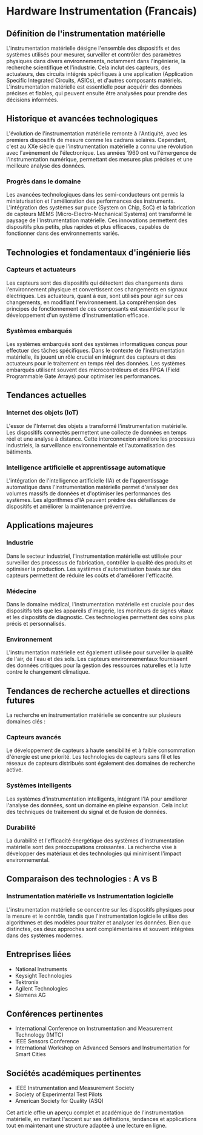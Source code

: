 # Hardware Instrumentation (Francais)

## Définition de l'instrumentation matérielle

L'instrumentation matérielle désigne l'ensemble des dispositifs et des systèmes utilisés pour mesurer, surveiller et contrôler des paramètres physiques dans divers environnements, notamment dans l'ingénierie, la recherche scientifique et l'industrie. Cela inclut des capteurs, des actuateurs, des circuits intégrés spécifiques à une application (Application Specific Integrated Circuits, ASICs), et d'autres composants matériels. L'instrumentation matérielle est essentielle pour acquérir des données précises et fiables, qui peuvent ensuite être analysées pour prendre des décisions informées.

## Historique et avancées technologiques

L'évolution de l'instrumentation matérielle remonte à l'Antiquité, avec les premiers dispositifs de mesure comme les cadrans solaires. Cependant, c'est au XXe siècle que l'instrumentation matérielle a connu une révolution avec l'avènement de l'électronique. Les années 1960 ont vu l'émergence de l'instrumentation numérique, permettant des mesures plus précises et une meilleure analyse des données.

### Progrès dans le domaine

Les avancées technologiques dans les semi-conducteurs ont permis la miniaturisation et l'amélioration des performances des instruments. L'intégration des systèmes sur puce (System on Chip, SoC) et la fabrication de capteurs MEMS (Micro-Electro-Mechanical Systems) ont transformé le paysage de l'instrumentation matérielle. Ces innovations permettent des dispositifs plus petits, plus rapides et plus efficaces, capables de fonctionner dans des environnements variés.

## Technologies et fondamentaux d'ingénierie liés

### Capteurs et actuateurs

Les capteurs sont des dispositifs qui détectent des changements dans l'environnement physique et convertissent ces changements en signaux électriques. Les actuateurs, quant à eux, sont utilisés pour agir sur ces changements, en modifiant l'environnement. La compréhension des principes de fonctionnement de ces composants est essentielle pour le développement d'un système d'instrumentation efficace.

### Systèmes embarqués

Les systèmes embarqués sont des systèmes informatiques conçus pour effectuer des tâches spécifiques. Dans le contexte de l'instrumentation matérielle, ils jouent un rôle crucial en intégrant des capteurs et des actuateurs pour le traitement en temps réel des données. Les systèmes embarqués utilisent souvent des microcontrôleurs et des FPGA (Field Programmable Gate Arrays) pour optimiser les performances.

## Tendances actuelles

### Internet des objets (IoT)

L'essor de l'Internet des objets a transformé l'instrumentation matérielle. Les dispositifs connectés permettent une collecte de données en temps réel et une analyse à distance. Cette interconnexion améliore les processus industriels, la surveillance environnementale et l'automatisation des bâtiments.

### Intelligence artificielle et apprentissage automatique

L'intégration de l'intelligence artificielle (IA) et de l'apprentissage automatique dans l'instrumentation matérielle permet d'analyser des volumes massifs de données et d'optimiser les performances des systèmes. Les algorithmes d'IA peuvent prédire des défaillances de dispositifs et améliorer la maintenance préventive.

## Applications majeures

### Industrie

Dans le secteur industriel, l'instrumentation matérielle est utilisée pour surveiller des processus de fabrication, contrôler la qualité des produits et optimiser la production. Les systèmes d'automatisation basés sur des capteurs permettent de réduire les coûts et d'améliorer l'efficacité.

### Médecine

Dans le domaine médical, l'instrumentation matérielle est cruciale pour des dispositifs tels que les appareils d'imagerie, les moniteurs de signes vitaux et les dispositifs de diagnostic. Ces technologies permettent des soins plus précis et personnalisés.

### Environnement

L'instrumentation matérielle est également utilisée pour surveiller la qualité de l'air, de l'eau et des sols. Les capteurs environnementaux fournissent des données critiques pour la gestion des ressources naturelles et la lutte contre le changement climatique.

## Tendances de recherche actuelles et directions futures

La recherche en instrumentation matérielle se concentre sur plusieurs domaines clés :

### Capteurs avancés

Le développement de capteurs à haute sensibilité et à faible consommation d'énergie est une priorité. Les technologies de capteurs sans fil et les réseaux de capteurs distribués sont également des domaines de recherche active.

### Systèmes intelligents

Les systèmes d'instrumentation intelligents, intégrant l'IA pour améliorer l'analyse des données, sont un domaine en pleine expansion. Cela inclut des techniques de traitement du signal et de fusion de données.

### Durabilité

La durabilité et l'efficacité énergétique des systèmes d'instrumentation matérielle sont des préoccupations croissantes. La recherche vise à développer des matériaux et des technologies qui minimisent l'impact environnemental.

## Comparaison des technologies : A vs B

### Instrumentation matérielle vs Instrumentation logicielle

L'instrumentation matérielle se concentre sur les dispositifs physiques pour la mesure et le contrôle, tandis que l'instrumentation logicielle utilise des algorithmes et des modèles pour traiter et analyser les données. Bien que distinctes, ces deux approches sont complémentaires et souvent intégrées dans des systèmes modernes.

## Entreprises liées

- National Instruments
- Keysight Technologies
- Tektronix
- Agilent Technologies
- Siemens AG

## Conférences pertinentes

- International Conference on Instrumentation and Measurement Technology (IMTC)
- IEEE Sensors Conference
- International Workshop on Advanced Sensors and Instrumentation for Smart Cities

## Sociétés académiques pertinentes

- IEEE Instrumentation and Measurement Society
- Society of Experimental Test Pilots
- American Society for Quality (ASQ)

Cet article offre un aperçu complet et académique de l'instrumentation matérielle, en mettant l'accent sur ses définitions, tendances et applications tout en maintenant une structure adaptée à une lecture en ligne.